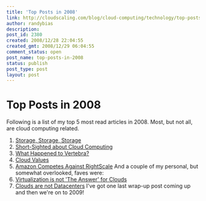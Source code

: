 ```yaml
---
title: 'Top Posts in 2008'
link: http://cloudscaling.com/blog/cloud-computing/technology/top-posts-in-2008/
author: randybias
description: 
post_id: 2380
created: 2008/12/28 22:04:55
created_gmt: 2008/12/29 06:04:55
comment_status: open
post_name: top-posts-in-2008
status: publish
post_type: post
layout: post
---
```


# Top Posts in 2008

Following is a list of my top 5 most read articles in 2008. Most, but not all, are cloud computing related.

  1. [Storage, Storage, Storage](/blog/technology/storage-storage-storage)
  2. [Short-Sighted about Cloud Computing](http://neotactics.com/blog/technology/short-sighted-about-cloud-computing)
  3. [What Happened to Vertebra?](http://neotactics.com/blog/technology/what-happened-to-vertebra/)
  4. [Cloud Values](http://neotactics.com/blog/technology/cloud-values/)
  5. [Amazon Competes Against RightScale](http://neotactics.com/blog/technology/amazon-competes-against-rightscale/)
And a couple of my personal, but somewhat overlooked, faves were:
  1. [Virtualization is not 'The Answer' for Clouds](http://www.neotactics.com/blog/technology/virtualization-is-not-the-answer-for-clouds/)
  2. [Clouds are not Datacenters](http://www.neotactics.com/blog/uncategorized/clouds-are-not-datacenters/)
I've got one last wrap-up post coming up and then we're on to 2009!